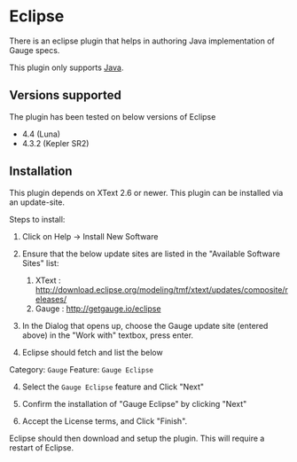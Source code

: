 # Eclipse

There is an eclipse plugin that helps in authoring Java implementation of Gauge specs.

This plugin only supports [Java](../test_code/java.md).

## Versions supported

The plugin has been tested on  below versions of Eclipse
- 4.4 (Luna)
- 4.3.2 (Kepler SR2)

## Installation

This plugin depends on XText 2.6 or newer. This plugin can be installed via an update-site.


Steps to install:

1) Click on Help -> Install New Software

2) Ensure that the below update sites are listed in the "Available Software Sites" list:

    1) XText : http://download.eclipse.org/modeling/tmf/xtext/updates/composite/releases/
    2) Gauge : http://getgauge.io/eclipse

3) In the Dialog that opens up, choose the Gauge update site (entered above) in the "Work with" textbox, press enter.

3) Eclipse should fetch and list the below

Category: `Gauge`
Feature: `Gauge Eclipse`

4) Select the `Gauge Eclipse` feature and Click "Next"

5) Confirm the installation of "Gauge Eclipse" by clicking "Next"

6) Accept the License terms, and Click "Finish".

Eclipse should then download and setup the plugin. This will require a restart of Eclipse.


